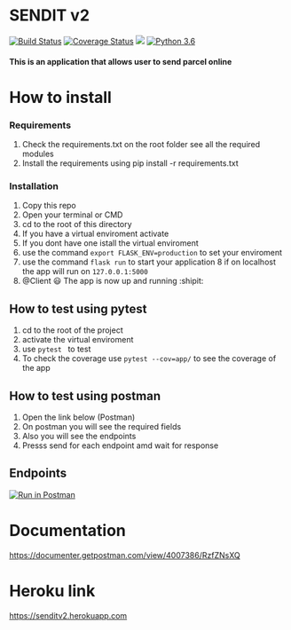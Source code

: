 # SENDIT v2



[![Build Status](https://travis-ci.org/Kibetchirchir/send-itv2.svg?branch=develop)](https://travis-ci.org/Kibetchirchir/send-itv2)   [![Coverage Status](https://coveralls.io/repos/github/Kibetchirchir/send-itv2/badge.svg?branch=develop)](https://coveralls.io/github/Kibetchirchir/send-itv2?branch=develop)  <a href="https://codeclimate.com/github/Kibetchirchir/send-itv2/maintainability"><img src="https://api.codeclimate.com/v1/badges/0d2c78b733c04cb04d6e/maintainability" /></a>   [![Python 3.6](https://img.shields.io/badge/python-3.6-blue.svg)](https://www.python.org/downloads/release/python-360/)


#### This is an application that allows user to send parcel online

# How to install
### Requirements
1. Check the requirements.txt on the root folder see all the required modules
2. Install the requirements using pip install -r requirements.txt
 
 ### Installation
 1. Copy this repo 
 2. Open your terminal or CMD 
 3. cd to the root of this directory
 4. If you have a virtual enviroment activate
 5. If you dont have one istall the virtual enviroment
 6. use the command `export FLASK_ENV=production` to set your enviroment
 7. use the command `flask run` to start your application
 8 if on localhost the app will run on `127.0.0.1:5000`
 9. @Client :smiley: The app is now up and running :shipit:
 
 ## How to test using pytest
 1. cd to the root of the project
 2. activate the virtual enviroment
 3. use `pytest ` to test
 4. To check the coverage use `pytest --cov=app/` to see the coverage of the app

 ## How to test using postman
 1. Open the link below (Postman)
 2. On postman you will see the required fields
 3. Also you will see the endpoints
 5. Presss send for each endpoint amd wait for response
  
 
 ## Endpoints
 
 [![Run in Postman](https://run.pstmn.io/button.svg)](https://app.getpostman.com/run-collection/a81bf187fe57c3bb1ac0)
 

# Documentation

https://documenter.getpostman.com/view/4007386/RzfZNsXQ



# Heroku link

https://senditv2.herokuapp.com